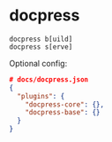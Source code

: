 # docpress

```
docpress b[uild]
docpress s[erve]
```

Optional config:

```json
# docs/docpress.json
{
  "plugins": {
    "docpress-core": {},
    "docpress-base": {}
  }
}
```
